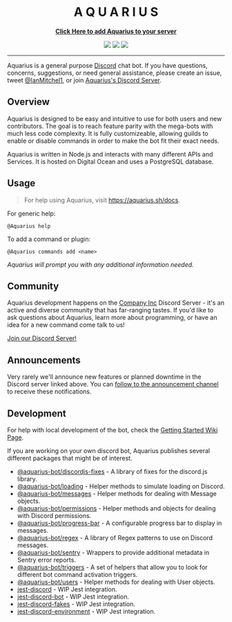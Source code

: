 <h1 align="center">A Q U A R I U S</h1>

<p align="center">
  <strong><a href="https://aquarius.sh/link">Click Here to add Aquarius to your server</a></strong>
</p>

<p align="center">
  <img src="https://img.shields.io/endpoint?url=https://api.aquarius.sh/shield/users">
  <img src="https://img.shields.io/endpoint?url=https://api.aquarius.sh/shield/guilds">
  <img src="https://img.shields.io/endpoint?url=https://api.aquarius.sh/shield/commands">
</p>

---

Aquarius is a general purpose [Discord](https://discordapp.com/) chat bot. If you have questions, concerns, suggestions, or need general assistance, please create an issue, tweet [@IanMitchel1](https://twitter.com/ianmitchel1), or join [Aquarius's Discord Server](http://discord.companyinc.company/).

## Overview

Aquarius is designed to be easy and intuitive to use for both users and new contributors. The goal is to reach feature parity with the mega-bots with much less code complexity. It is fully customizeable, allowing guilds to enable or disable commands in order to make the bot fit their exact needs.

Aquarius is written in Node.js and interacts with many different APIs and Services. It is hosted on Digital Ocean and uses a PostgreSQL database.

## Usage

> For help using Aquarius, visit https://aquarius.sh/docs.

For generic help:

```
@Aquarius help
```

To add a command or plugin:

```
@Aquarius commands add <name>
```

_Aquarius will prompt you with any additional information needed._

## Community

Aquarius development happens on the [Company Inc](http://companyinc.company) Discord Server - it's an active and diverse community that has far-ranging tastes. If you'd like to ask questions about Aquarius, learn more about programming, or have an idea for a new command come talk to us!

[Join our Discord Server!](http://discord.companyinc.company)

## Announcements

Very rarely we'll announce new features or planned downtime in the Discord server linked above. You can [follow to the announcement channel](https://support.discordapp.com/hc/en-us/articles/360028384531-Channel-Following-FAQ) to receive these notifications.

## Development

For help with local development of the bot, check the [Getting Started Wiki Page](https://github.com/IanMitchell/aquarius/wiki/Getting-Started).

If you are working on your own discord bot, Aquarius publishes several different packages that might be of interest.

- [@aquarius-bot/discordjs-fixes](/packages/discordjs-fixes) - A library of fixes for the discord.js library.
- [@aquarius-bot/loading](/packages/loading) - Helper methods to simulate loading on Discord.
- [@aquarius-bot/messages](/packages/messages) - Helper methods for dealing with Message objects.
- [@aquarius-bot/permissions](/packages/permissions) - Helper methods and objects for dealing with Discord permissions.
- [@aquarius-bot/progress-bar](/packages/progress-bar) - A configurable progress bar to display in messages.
- [@aquarius-bot/regex](/packages/regex) - A library of Regex patterns to use on Discord messages.
- [@aquarius-bot/sentry](/packages/sentry) - Wrappers to provide additional metadata in Sentry error reports.
- [@aquarius-bot/triggers](/packages/triggers) - A set of helpers that allow you to look for different bot command activation triggers.
- [@aquarius-bot/users](/packages/users) - Helper methods for dealing with User objects.
- [jest-discord](/packages/jest-discord) - WIP Jest integration.
- [jest-discord-bot](/packages/jest-discord-bot) - WIP Jest integration.
- [jest-discord-fakes](/packages/jest-discord-fakes) - WIP Jest integration.
- [jest-discord-environment](/packages/environment) - WIP Jest integration.

